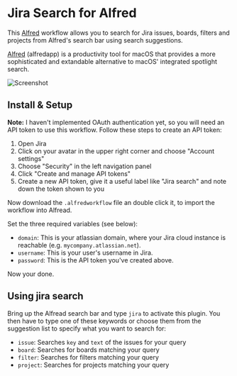 # Jira Search for Alfred
This [Alfred](https://www.alfredapp.com/) workflow allows you to search for Jira issues, boards, filters and projects from Alfred's search bar using search suggestions.

[Alfred](https://www.alfredapp.com/) (alfredapp) is a productivity tool for macOS that provides a more sophisticated and extandable alternative to macOS' integrated spotlight search.

![Screenshot](https://github.com/svenwiegand/alfred-jira-search/blob/master/screenshot.png?raw=true)

## Install & Setup
**Note:** I haven't implemented OAuth authentication yet, so you will need an API token to use this workflow. Follow these steps to create an API token:

1. Open Jira
2. Click on your avatar in the upper right corner and choose "Account settings"
3. Choose "Security" in the left navigation panel
4. Click "Create and manage API tokens"
5. Create a new API token, give it a useful label like "Jira search" and note down the token shown to you

Now download the `.alfredworkflow` file an double click it, to import the workflow into Alfread.

Set the three required variables (see below):

- `domain`: This is your atlassian domain, where your Jira cloud instance is reachable (e.g. `mycompany.atlassian.net`).
- `username`: This is your user's username in Jira.
- `password`: This is the API token you've created above.

Now your done.

## Using jira search
Bring up the Alfread search bar and type `jira` to activate this plugin. You then have to type one of these keywords or choose them from the suggestion list to specify what you want to search for:

- `issue`: Searches `key` and `text` of the issues for your query
- `board`: Searches for boards matching your query
- `filter`: Searches for filters matching your query
- `project`: Searches for projects matching your query